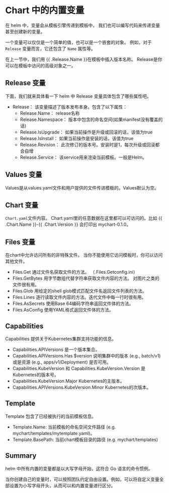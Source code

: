 # Chart 中的内置变量

在 helm 中，变量会从模板引擎传递到模板中，
我们也可以编写代码来传递变量甚至创建新的变量。

一个变量可以仅仅是一个简单的值，也可以是一个嵌套的对象。
例如，对于 `Release` 变量而言，它还包含了 `Name` 属性等。

在上一节中，我们用 {{ .Release.Name }}在模板中插入版本名称。
Release是你可以在模板中访问的高级对象之一。

## Release 变量

下面，我们就来具体看一下 helm 中 Release 变量具体包含了哪些属性吧。

 - Release： 该变量描述了版本发布本身。包含了以下属性：
   - Release.Name： release名称
   - Release.Namespace： 版本中包含的命名空间(如果manifest没有覆盖的话)
   - Release.IsUpgrade： 如果当前操作是升级或回滚的话，该值为true
   - Release.IsInstall： 如果当前操作是安装的话，该值为true
   - Release.Revision： 此次修订的版本号。安装时是1，每次升级或回滚都会自增
   - Release.Service： 该service用来渲染当前模板。一般是Helm。


## Values 变量

Values是从values.yaml文件和用户提供的文件传进模板的。Values默认为空。

## Chart 变量

`Chart.yaml`文件内容。
Chart.yaml里的任意数据在这里都可以可访问的。比如 {{ .Chart.Name }}-{{ .Chart.Version }} 会打印出 mychart-0.1.0。

## Files 变量

在chart中允许访问所有的非特殊文件。
当你不能使用它访问模板时，你可以访问其他文件。 

 - Files.Get 通过文件名获取文件的方法。 （.Files.Getconfig.ini）
 - Files.GetBytes 用字节数组代替字符串获取文件内容的方法。 对图片之类的文件很有用。
 - Files.Glob 用给定的shell glob模式匹配文件名返回文件列表的方法。
 - Files.Lines 逐行读取文件内容的方法。迭代文件中每一行时很有用。
 - Files.AsSecrets 使用Base 64编码字符串返回文件体的方法。
 - Files.AsConfig 使用YAML格式返回文件体的方法。

## Capabilities

Capabilities 提供关于Kubernetes集群支持功能的信息。

 - Capabilities.APIVersions 是一个版本集合。
 - Capabilities.APIVersions.Has $version 说明集群中的版本 (e.g., batch/v1) 或是资源 (e.g., apps/v1/Deployment) 是否可用。
 - Capabilities.KubeVersion 和 Capabilities.KubeVersion.Version 是Kubernetes的版本号。
 - Capabilities.KubeVersion.Major Kubernetes的主版本。
 - Capabilities.APIVersions.KubeVersion.Minor Kubernetes的次版本。

## Template

Template 包含了已经被执行的当前模板信息。

 - Template.Name: 当前模板的命名空间文件路径 (e.g. mychart/templates/mytemplate.yaml)。
 - Template.BasePath: 当前chart模板目录的路径 (e.g. mychart/templates)


## Summary

helm 中所有内置的变量都是以大写字母开始，这符合 Go 语言的命令惯例。

当你创建自己的变量时，可以按照团队约定自由设置。例如，可以将自定义变量全部设置为小写字母开头，从而可以和内置变量进行区分。
